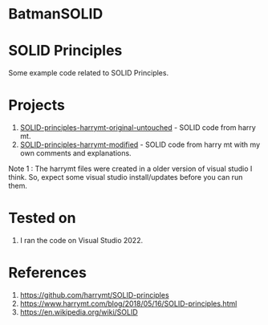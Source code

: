 # BatmanSOLID

# SOLID Principles

Some example code related to SOLID Principles.

# Projects

1. [SOLID-principles-harrymt-original-untouched](SOLID-principles-harrymt-original-untouched) - SOLID code from harry mt.
1. [SOLID-principles-harrymt-modified](SOLID-principles-harrymt-modified) - SOLID code from harry mt with my own comments and explanations.

Note 1 : The harrymt files were created in a older version of visual studio I think. So, expect some visual studio install/updates before you can run them.

# Tested on

1. I ran the code on Visual Studio 2022.

# References

1. https://github.com/harrymt/SOLID-principles
1. https://www.harrymt.com/blog/2018/05/16/SOLID-principles.html
1. https://en.wikipedia.org/wiki/SOLID